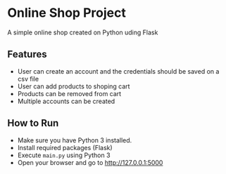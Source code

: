# Online Shop Project
A simple online shop created on Python uding Flask

## Features
- User can create an account and the credentials should be saved on a csv file
- User can add products to shoping cart
- Products can be removed from cart
- Multiple accounts can be created

## How to Run
- Make sure you have Python 3 installed.  
- Install required packages (Flask)
- Execute `main.py` using Python 3
- Open your browser and go to http://127.0.0.1:5000
